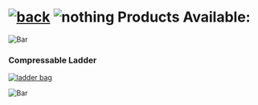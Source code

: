 # [![back](https://cdn.discordapp.com/emojis/887168885747511396?size=32)](https://dxrpy.github.io/Dxrpys-Garbage-Website/proucts) ![nothing](https://user-images.githubusercontent.com/64295233/134528980-3d398c71-0db3-4b63-8ea0-e537a35f251f.png) Products Available:

![`Bar`](https://cdn.discordapp.com/attachments/584355797366997002/889006586406772746/4M7IWwP.png)

### Compressable Ladder

[![ladder bag](https://user-images.githubusercontent.com/64295233/134758011-2c317f50-64ca-4a41-8729-f4b5c33f2128.png)](https://dxrpy.github.io/Dxrpys-Garbage-Website/ladder)

![`Bar`](https://cdn.discordapp.com/attachments/584355797366997002/889006586406772746/4M7IWwP.png)
